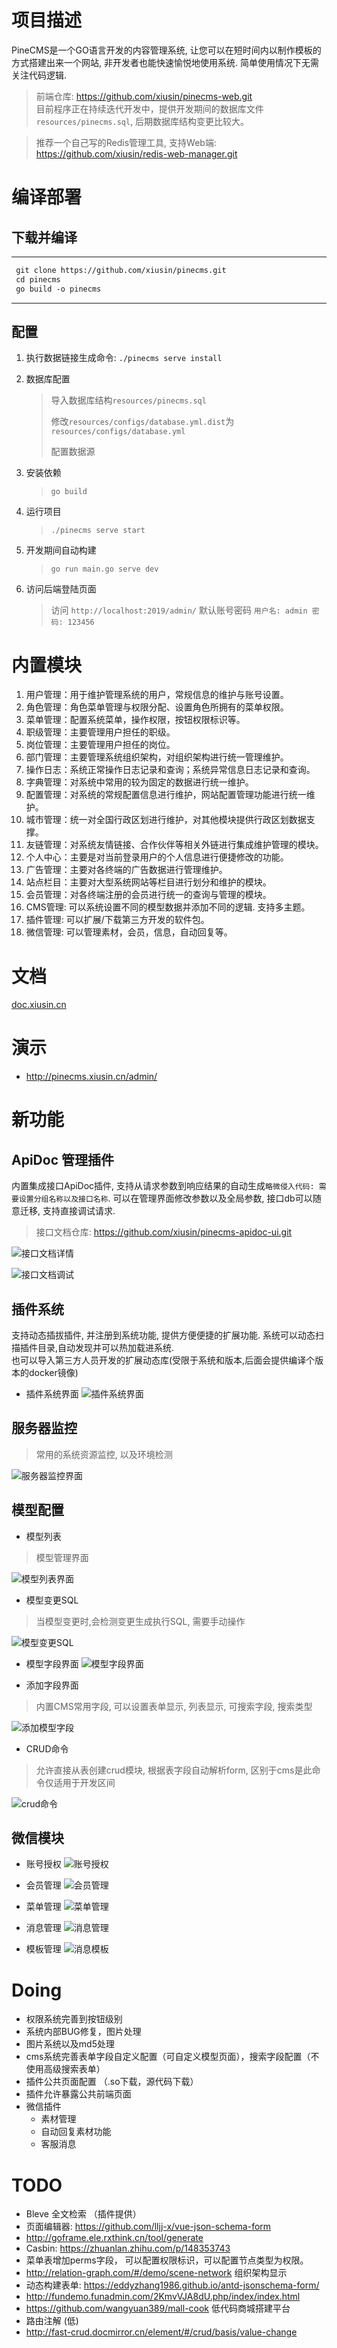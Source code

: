 
# 项目描述 #

PineCMS是一个GO语言开发的内容管理系统, 让您可以在短时间内以制作模板的方式搭建出来一个网站, 非开发者也能快速愉悦地使用系统.
简单使用情况下无需关注代码逻辑.

> 前端仓库: <https://github.com/xiusin/pinecms-web.git> <br/>
> 目前程序正在持续迭代开发中，提供开发期间的数据库文件`resources/pinecms.sql`, 后期数据库结构变更比较大。<br>

> 推荐一个自己写的Redis管理工具, 支持Web端: https://github.com/xiusin/redis-web-manager.git

# 编译部署 #
## 下载并编译 ##

---
```markdown
 git clone https://github.com/xiusin/pinecms.git
 cd pinecms
 go build -o pinecms
```
---

## 配置 ##

1. 执行数据链接生成命令: `./pinecms serve install`

2. 数据库配置
    > 导入数据库结构`resources/pinecms.sql`
    >
    >修改`resources/configs/database.yml.dist`为`resources/configs/database.yml`
    >
    > 配置数据源

3. 安装依赖
    > `go build`

4. 运行项目
    > `./pinecms serve start`

5. 开发期间自动构建
    > `go run main.go serve dev`

6. 访问后端登陆页面
    > 访问 `http://localhost:2019/admin/` 默认账号密码 `用户名: admin 密码: 123456`


# 内置模块 #

1. 用户管理：用于维护管理系统的用户，常规信息的维护与账号设置。
2. 角色管理：角色菜单管理与权限分配、设置角色所拥有的菜单权限。
3. 菜单管理：配置系统菜单，操作权限，按钮权限标识等。
4. 职级管理：主要管理用户担任的职级。
5. 岗位管理：主要管理用户担任的岗位。
6. 部门管理：主要管理系统组织架构，对组织架构进行统一管理维护。
7. 操作日志：系统正常操作日志记录和查询；系统异常信息日志记录和查询。
8. 字典管理：对系统中常用的较为固定的数据进行统一维护。
9. 配置管理：对系统的常规配置信息进行维护，网站配置管理功能进行统一维护。
10. 城市管理：统一对全国行政区划进行维护，对其他模块提供行政区划数据支撑。
11. 友链管理：对系统友情链接、合作伙伴等相关外链进行集成维护管理的模块。
12. 个人中心：主要是对当前登录用户的个人信息进行便捷修改的功能。
13. 广告管理：主要对各终端的广告数据进行管理维护。
14. 站点栏目：主要对大型系统网站等栏目进行划分和维护的模块。
15. 会员管理：对各终端注册的会员进行统一的查询与管理的模块。
16. CMS管理: 可以系统设置不同的模型数据并添加不同的逻辑. 支持多主题。
17. 插件管理: 可以扩展/下载第三方开发的软件包。
18. 微信管理: 可以管理素材，会员，信息，自动回复等。

# 文档 #

[doc.xiusin.cn](http://doc.xiusin.cn/)

# 演示 #

- <http://pinecms.xiusin.cn/admin/>

# 新功能 #

## ApiDoc 管理插件 ##

内置集成接口ApiDoc插件, 支持从请求参数到响应结果的自动生成`略微侵入代码: 需要设置分组名称以及接口名称`. 可以在管理界面修改参数以及全局参数, 接口db可以随意迁移, 支持直接调试请求.

> 接口文档仓库: <https://github.com/xiusin/pinecms-apidoc-ui.git>

![接口文档详情](./images/apidoc-detail.png)

![接口文档调试](./images/apidoc-debug.png)

## 插件系统 ##

支持动态插拔插件, 并注册到系统功能, 提供方便便捷的扩展功能.
系统可以动态扫描插件目录,自动发现并可以热加载进系统.  
也可以导入第三方人员开发的扩展动态库(受限于系统和版本,后面会提供编译个版本的docker镜像)

- 插件系统界面
![插件系统界面](./images/plugin.png)

## 服务器监控 ##

> 常用的系统资源监控, 以及环境检测

![服务器监控界面](./images/stat.png)

## 模型配置 ##

- 模型列表

> 模型管理界面

![模型列表界面](./images/model.png)
  
- 模型变更SQL

> 当模型变更时,会检测变更生成执行SQL, 需要手动操作

![模型变更SQL](./images/presql.png)

- 模型字段界面
![模型字段界面](./images/field_list.png)
  
- 添加字段界面

> 内置CMS常用字段, 可以设置表单显示, 列表显示, 可搜索字段, 搜索类型

![添加模型字段](./images/add_field.png)

- CRUD命令

> 允许直接从表创建crud模块, 根据表字段自动解析form, 区别于cms是此命令仅适用于开发区间

![crud命令](./images/crud.png)

## 微信模块 ##

- 账号授权
![账号授权](./images/wechat-account.png)
  
- 会员管理
![会员管理](./images/wechat-member.png)
  
- 菜单管理
![菜单管理](./images/wechat-menu.png)
  
- 消息管理
![消息管理](./images/wechat-msg.png)
  
- 模板管理
![消息模板](./images/wechat-template.png)

# Doing #

- 权限系统完善到按钮级别
- 系统内部BUG修复，图片处理
- 图片系统以及md5处理
- cms系统完善表单字段自定义配置（可自定义模型页面），搜索字段配置（不使用高级搜索表单）
- 插件公共页面配置 （.so下载，源代码下载）
- 插件允许暴露公共前端页面
- 微信插件
  - 素材管理
  - 自动回复素材功能
  - 客服消息

# TODO #

- Bleve 全文检索 （插件提供）
- 页面编辑器: <https://github.com/lljj-x/vue-json-schema-form>
- <http://goframe.ele.rxthink.cn/tool/generate>
- Casbin: <https://zhuanlan.zhihu.com/p/148353743>
- 菜单表增加perms字段， 可以配置权限标识，可以配置节点类型为权限。
- <http://relation-graph.com/#/demo/scene-network> 组织架构显示
- 动态构建表单: <https://eddyzhang1986.github.io/antd-jsonschema-form/> 
- http://fundemo.funadmin.com/2KmvVJA8dU.php/index/index.html
- https://github.com/wangyuan389/mall-cook 低代码商城搭建平台
- 路由注解 (低)
- http://fast-crud.docmirror.cn/element/#/crud/basis/value-change 

<!-- 参考CMS: http://demo2.wooadmin.cn/run -->
<!-- http://pigx.pig4cloud.com/#/mp/wxaccountfans/index -->
<!-- 热门语言卡片 -->
<!-- https://github-readme-stats.vercel.app/api/top-langs/?username=xiusin&layout=compact -->

<!-- 统计卡片 -->
<!-- https://github-readme-stats.vercel.app/api?username=xiusin&show_icons=true&theme=radical -->

<!-- https://github-readme-streak-stats.herokuapp.com/?user=xiusin&theme=monokai-metallian&hide_border=true -->

<!-- https://github.com/ashutosh00710/github-readme-activity-graph -->
<!-- <a href="https://github.com/ashutosh00710/github-readme-activity-graph"><img alt="xiusin's Activity Graph" src="https://activity-graph.herokuapp.com/graph?username=xiusin&bg_color=1F222E&color=F8D866&line=F85D7F&point=FFFFFF&hide_border=true&theme=xcode&custom_title=提交日志" /></a> -->
